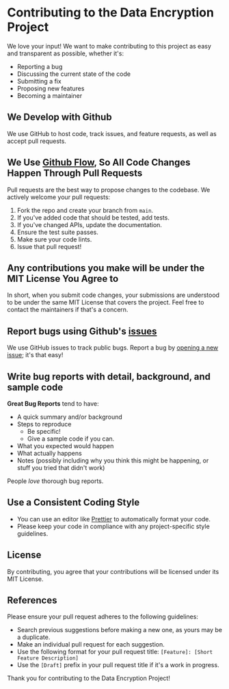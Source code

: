 # Contributing to the Data Encryption Project

We love your input! We want to make contributing to this project as easy and transparent as possible, whether it's:

- Reporting a bug
- Discussing the current state of the code
- Submitting a fix
- Proposing new features
- Becoming a maintainer

## We Develop with Github

We use GitHub to host code, track issues, and feature requests, as well as accept pull requests.

## We Use [Github Flow](https://guides.github.com/introduction/flow/index.html), So All Code Changes Happen Through Pull Requests

Pull requests are the best way to propose changes to the codebase. We actively welcome your pull requests:

1. Fork the repo and create your branch from `main`.
2. If you've added code that should be tested, add tests.
3. If you've changed APIs, update the documentation.
4. Ensure the test suite passes.
5. Make sure your code lints.
6. Issue that pull request!

## Any contributions you make will be under the MIT License You Agree to

In short, when you submit code changes, your submissions are understood to be under the same MIT License that covers the project. Feel free to contact the maintainers if that's a concern.

## Report bugs using Github's [issues](https://github.com/cemalcanakgul/data-encryption/issues)

We use GitHub issues to track public bugs. Report a bug by [opening a new issue](https://github.com/cemalcanakgul/data-encryption/issues/new); it's that easy!

## Write bug reports with detail, background, and sample code

**Great Bug Reports** tend to have:

- A quick summary and/or background
- Steps to reproduce
  - Be specific!
  - Give a sample code if you can.
- What you expected would happen
- What actually happens
- Notes (possibly including why you think this might be happening, or stuff you tried that didn't work)

People *love* thorough bug reports.

## Use a Consistent Coding Style

* You can use an editor like [Prettier](https://prettier.io/) to automatically format your code.
* Please keep your code in compliance with any project-specific style guidelines.

## License

By contributing, you agree that your contributions will be licensed under its MIT License.

## References

Please ensure your pull request adheres to the following guidelines:

- Search previous suggestions before making a new one, as yours may be a duplicate.
- Make an individual pull request for each suggestion.
- Use the following format for your pull request title: `[Feature]: [Short Feature Description]`
- Use the `[Draft]` prefix in your pull request title if it's a work in progress.

Thank you for contributing to the Data Encryption Project!
